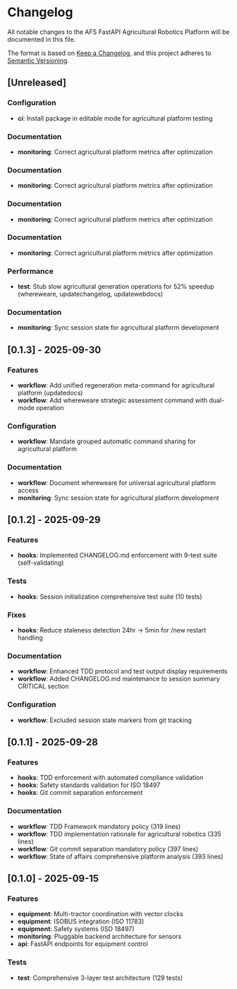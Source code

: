 # Changelog

All notable changes to the AFS FastAPI Agricultural Robotics Platform will be documented in this file.

The format is based on [Keep a Changelog](https://keepachangelog.com/en/1.0.0/),
and this project adheres to [Semantic Versioning](https://semver.org/spec/v2.0.0.html).

## [Unreleased]

### Configuration
- **ci**: Install package in editable mode for agricultural platform testing

### Documentation
- **monitoring**: Correct agricultural platform metrics after optimization

### Documentation
- **monitoring**: Correct agricultural platform metrics after optimization

### Documentation
- **monitoring**: Correct agricultural platform metrics after optimization

### Documentation

- **monitoring**: Correct agricultural platform metrics after optimization

### Performance

- **test**: Stub slow agricultural generation operations for 52% speedup (whereweare, updatechangelog, updatewebdocs)

### Documentation

- **monitoring**: Sync session state for agricultural platform development

## [0.1.3] - 2025-09-30

### Features

- **workflow**: Add unified regeneration meta-command for agricultural platform (updatedocs)
- **workflow**: Add whereweare strategic assessment command with dual-mode operation

### Configuration  

- **workflow**: Mandate grouped automatic command sharing for agricultural platform

### Documentation

- **workflow**: Document whereweare for universal agricultural platform access
- **monitoring**: Sync session state for agricultural platform development

## [0.1.2] - 2025-09-29

### Features

- **hooks**: Implemented CHANGELOG.md enforcement with 9-test suite (self-validating)

### Tests

- **hooks**: Session initialization comprehensive test suite (10 tests)

### Fixes

- **hooks**: Reduce staleness detection 24hr → 5min for /new restart handling

### Documentation

- **workflow**: Enhanced TDD protocol and test output display requirements
- **workflow**: Added CHANGELOG.md maintenance to session summary CRITICAL section

### Configuration

- **workflow**: Excluded session state markers from git tracking

## [0.1.1] - 2025-09-28

### Features

- **hooks**: TDD enforcement with automated compliance validation
- **hooks**: Safety standards validation for ISO 18497
- **hooks**: Git commit separation enforcement

### Documentation

- **workflow**: TDD Framework mandatory policy (319 lines)
- **workflow**: TDD implementation rationale for agricultural robotics (335 lines)
- **workflow**: Git commit separation mandatory policy (397 lines)
- **workflow**: State of affairs comprehensive platform analysis (393 lines)

## [0.1.0] - 2025-09-15

### Features

- **equipment**: Multi-tractor coordination with vector clocks
- **equipment**: ISOBUS integration (ISO 11783)
- **equipment**: Safety systems (ISO 18497)
- **monitoring**: Pluggable backend architecture for sensors
- **api**: FastAPI endpoints for equipment control

### Tests

- **test**: Comprehensive 3-layer test architecture (129 tests)
